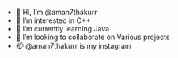 - 👋 Hi, I’m @aman7thakurr
- 👀 I’m interested in  C++
- 🌱 I’m currently learning Java
- 💞️ I’m looking to collaborate on Various projects
- 📫 @aman7thakurr is my instagram

<!---
aman7thakurr/aman7thakurr is a ✨ special ✨ repository because its `README.md` (this file) appears on your GitHub profile.
You can click the Preview link to take a look at your changes.
--->
